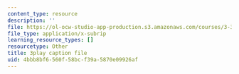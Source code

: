 ```yaml
---
content_type: resource
description: ''
file: https://ol-ocw-studio-app-production.s3.amazonaws.com/courses/3-320-atomistic-computer-modeling-of-materials-sma-5107-spring-2005/4bbb8bf6560f58bcf39a5870e09926af_HcQ7bdBGbEs.srt
file_type: application/x-subrip
learning_resource_types: []
resourcetype: Other
title: 3play caption file
uid: 4bbb8bf6-560f-58bc-f39a-5870e09926af
---
```


